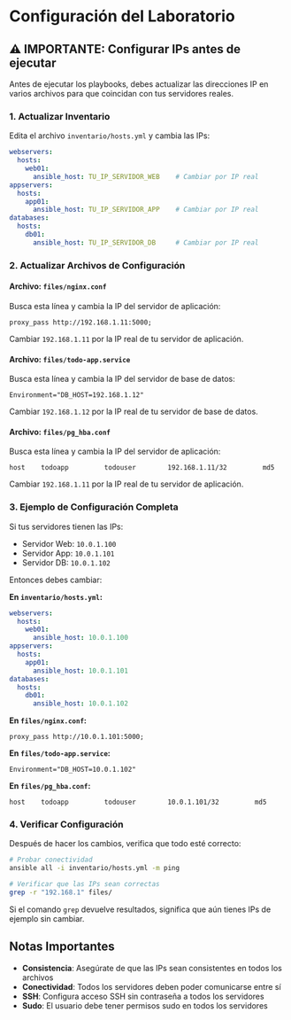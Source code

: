 # Configuración del Laboratorio

## ⚠️ IMPORTANTE: Configurar IPs antes de ejecutar

Antes de ejecutar los playbooks, debes actualizar las direcciones IP en varios archivos para que coincidan con tus servidores reales.

### 1. Actualizar Inventario
Edita el archivo `inventario/hosts.yml` y cambia las IPs:

```yaml
webservers:
  hosts:
    web01:
      ansible_host: TU_IP_SERVIDOR_WEB    # Cambiar por IP real
appservers:
  hosts:
    app01:
      ansible_host: TU_IP_SERVIDOR_APP    # Cambiar por IP real
databases:
  hosts:
    db01:
      ansible_host: TU_IP_SERVIDOR_DB     # Cambiar por IP real
```

### 2. Actualizar Archivos de Configuración

#### Archivo: `files/nginx.conf`
Busca esta línea y cambia la IP del servidor de aplicación:
```nginx
proxy_pass http://192.168.1.11:5000;
```
Cambiar `192.168.1.11` por la IP real de tu servidor de aplicación.

#### Archivo: `files/todo-app.service`
Busca esta línea y cambia la IP del servidor de base de datos:
```
Environment="DB_HOST=192.168.1.12"
```
Cambiar `192.168.1.12` por la IP real de tu servidor de base de datos.

#### Archivo: `files/pg_hba.conf`
Busca esta línea y cambia la IP del servidor de aplicación:
```
host    todoapp         todouser        192.168.1.11/32         md5
```
Cambiar `192.168.1.11` por la IP real de tu servidor de aplicación.

### 3. Ejemplo de Configuración Completa

Si tus servidores tienen las IPs:
- Servidor Web: `10.0.1.100`
- Servidor App: `10.0.1.101`  
- Servidor DB: `10.0.1.102`

Entonces debes cambiar:

**En `inventario/hosts.yml`:**
```yaml
webservers:
  hosts:
    web01:
      ansible_host: 10.0.1.100
appservers:
  hosts:
    app01:
      ansible_host: 10.0.1.101
databases:
  hosts:
    db01:
      ansible_host: 10.0.1.102
```

**En `files/nginx.conf`:**
```nginx
proxy_pass http://10.0.1.101:5000;
```

**En `files/todo-app.service`:**
```
Environment="DB_HOST=10.0.1.102"
```

**En `files/pg_hba.conf`:**
```
host    todoapp         todouser        10.0.1.101/32         md5
```

### 4. Verificar Configuración

Después de hacer los cambios, verifica que todo esté correcto:

```bash
# Probar conectividad
ansible all -i inventario/hosts.yml -m ping

# Verificar que las IPs sean correctas
grep -r "192.168.1" files/
```

Si el comando `grep` devuelve resultados, significa que aún tienes IPs de ejemplo sin cambiar.

## Notas Importantes

- **Consistencia**: Asegúrate de que las IPs sean consistentes en todos los archivos
- **Conectividad**: Todos los servidores deben poder comunicarse entre sí
- **SSH**: Configura acceso SSH sin contraseña a todos los servidores
- **Sudo**: El usuario debe tener permisos sudo en todos los servidores
